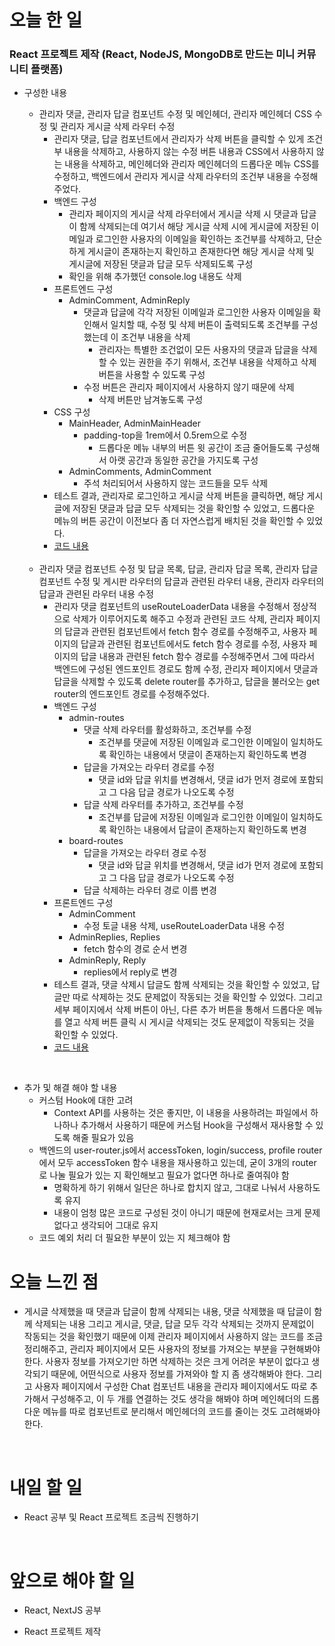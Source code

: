 # 오늘 한 일

### React 프로젝트 제작 (React, NodeJS, MongoDB로 만드는 미니 커뮤니티 플랫폼)

- 구성한 내용

  - 관리자 댓글, 관리자 답글 컴포넌트 수정 및 메인헤더, 관리자 메인헤더 CSS 수정 및 관리자 게시글 삭제 라우터 수정
    - 관리자 댓글, 답글 컴포넌트에서 관리자가 삭제 버튼을 클릭할 수 있게 조건부 내용을 삭제하고, 사용하지 않는 수정 버튼 내용과 CSS에서 사용하지 않는 내용을 삭제하고, 메인헤더와 관리자 메인헤더의 드롭다운 메뉴 CSS를 수정하고, 백엔드에서 관리자 게시글 삭제 라우터의 조건부 내용을 수정해주었다.
    - 백엔드 구성
      - 관리자 페이지의 게시글 삭제 라우터에서 게시글 삭제 시 댓글과 답글이 함께 삭제되는데 여기서 해당 게시글 삭제 시에 게시글에 저장된 이메일과 로그인한 사용자의 이메일을 확인하는 조건부를 삭제하고, 단순하게 게시글이 존재하는지 확인하고 존재한다면 해당 게시글 삭제 및 게시글에 저장된 댓글과 답글 모두 삭제되도록 구성
      - 확인을 위해 추가했던 console.log 내용도 삭제
    - 프론트엔드 구성
      - AdminComment, AdminReply
        - 댓글과 답글에 각각 저장된 이메일과 로그인한 사용자 이메일을 확인해서 일치할 때, 수정 및 삭제 버튼이 출력되도록 조건부를 구성했는데 이 조건부 내용을 삭제
          - 관리자는 특별한 조건없이 모든 사용자의 댓글과 답글을 삭제할 수 있는 권한을 주기 위해서, 조건부 내용을 삭제하고 삭제 버튼을 사용할 수 있도록 구성
        - 수정 버튼은 관리자 페이지에서 사용하지 않기 때문에 삭제
          - 삭제 버튼만 남겨놓도록 구성
    - CSS 구성
      - MainHeader, AdminMainHeader
        - padding-top을 1rem에서 0.5rem으로 수정
          - 드롭다운 메뉴 내부의 버튼 윗 공간이 조금 줄어들도록 구성해서 아랫 공간과 동일한 공간을 가지도록 구성
      - AdminComments, AdminComment
        - 주석 처리되어서 사용하지 않는 코드들을 모두 삭제
    - 테스트 결과, 관리자로 로그인하고 게시글 삭제 버튼을 클릭하면, 해당 게시글에 저장된 댓글과 답글 모두 삭제되는 것을 확인할 수 있었고, 드롭다운 메뉴의 버튼 공간이 이전보다 좀 더 자연스럽게 배치된 것을 확인할 수 있었다.
    - [코드 내용](https://github.com/jeongsangtae/mini-community-platform/commit/87c9fb78c033dfde35c8c974d551e8dacdaf069f)

  <br />

  - 관리자 댓글 컴포넌트 수정 및 답글 목록, 답글, 관리자 답글 목록, 관리자 답글 컴포넌트 수정 및 게시판 라우터의 답글과 관련된 라우터 내용, 관리자 라우터의 답글과 관련된 라우터 내용 수정
    - 관리자 댓글 컴포넌트의 useRouteLoaderData 내용을 수정해서 정상적으로 삭제가 이루어지도록 해주고 수정과 관련된 코드 삭제, 관리자 페이지의 답글과 관련된 컴포넌트에서 fetch 함수 경로를 수정해주고, 사용자 페이지의 답글과 관련된 컴포넌트에서도 fetch 함수 경로를 수정, 사용자 페이지의 답글 내용과 관련된 fetch 함수 경로를 수정해주면서 그에 따라서 백엔드에 구성된 엔드포인트 경로도 함께 수정, 관리자 페이지에서 댓글과 답글을 삭제할 수 있도록 delete router를 추가하고, 답글을 불러오는 get router의 엔드포인트 경로를 수정해주었다.
    - 백엔드 구성
      - admin-routes
        - 댓글 삭제 라우터를 활성화하고, 조건부를 수정
          - 조건부를 댓글에 저장된 이메일과 로그인한 이메일이 일치하도록 확인하는 내용에서 댓글이 존재하는지 확인하도록 변경
        - 답글을 가져오는 라우터 경로를 수정
          - 댓글 id와 답글 위치를 변경해서, 댓글 id가 먼저 경로에 포함되고 그 다음 답글 경로가 나오도록 수정
        - 답글 삭제 라우터를 추가하고, 조건부를 수정
          - 조건부를 답글에 저장된 이메일과 로그인한 이메일이 일치하도록 확인하는 내용에서 답글이 존재하는지 확인하도록 변경
      - board-routes
        - 답글을 가져오는 라우터 경로 수정
          - 댓글 id와 답글 위치를 변경해서, 댓글 id가 먼저 경로에 포함되고 그 다음 답글 경로가 나오도록 수정
        - 답글 삭제하는 라우터 경로 이름 변경
    - 프론트엔드 구성
      - AdminComment
        - 수정 토글 내용 삭제, useRouteLoaderData 내용 수정
      - AdminReplies, Replies
        - fetch 함수의 경로 순서 변경
      - AdminReply, Reply
        - replies에서 reply로 변경
    - 테스트 결과, 댓글 삭제시 답글도 함께 삭제되는 것을 확인할 수 있었고, 답글만 따로 삭제하는 것도 문제없이 작동되는 것을 확인할 수 있었다. 그리고 세부 페이지에서 삭제 버튼이 아닌, 다른 추가 버튼을 통해서 드롭다운 메뉴를 열고 삭제 버튼 클릭 시 게시글 삭제되는 것도 문제없이 작동되는 것을 확인할 수 있었다.
    - [코드 내용](https://github.com/jeongsangtae/mini-community-platform/commit/c74daead2a63366c089b664dd0c52a5c2b6afb47)

<br />

- 추가 및 해결 해야 할 내용
  - 커스텀 Hook에 대한 고려
    - Context API를 사용하는 것은 좋지만, 이 내용을 사용하려는 파일에서 하나하나 추가해서 사용하기 때문에 커스텀 Hook을 구성해서 재사용할 수 있도록 해줄 필요가 있음
  - 백엔드의 user-router.js에서 accessToken, login/success, profile router에서 모두 accessToken 함수 내용을 재사용하고 있는데, 굳이 3개의 router로 나눌 필요가 있는 지 확인해보고 필요가 없다면 하나로 줄여줘야 함
    - 명확하게 하기 위해서 일단은 하나로 합치지 않고, 그대로 나눠서 사용하도록 유지
    - 내용이 엄청 많은 코드로 구성된 것이 아니기 때문에 현재로서는 크게 문제 없다고 생각되어 그대로 유지
  - 코드 예외 처리 더 필요한 부분이 있는 지 체크해야 함

# 오늘 느낀 점

- 게시글 삭제했을 때 댓글과 답글이 함께 삭제되는 내용, 댓글 삭제했을 때 답글이 함께 삭제되는 내용 그리고 게시글, 댓글, 답글 모두 각각 삭제되는 것까지 문제없이 작동되는 것을 확인했기 때문에 이제 관리자 페이지에서 사용하지 않는 코드를 조금 정리해주고, 관리자 페이지에서 모든 사용자의 정보를 가져오는 부분을 구현해봐야 한다. 사용자 정보를 가져오기만 하면 삭제하는 것은 크게 어려운 부분이 없다고 생각되기 때문에, 어떤식으로 사용자 정보를 가져와야 할 지 좀 생각해봐야 한다. 그리고 사용자 페이지에서 구성한 Chat 컴포넌트 내용을 관리자 페이지에서도 따로 추가해서 구성해주고, 이 두 개를 연결하는 것도 생각을 해봐야 하며 메인헤더의 드롭다운 메뉴를 따로 컴포넌트로 분리해서 메인헤더의 코드를 줄이는 것도 고려해봐야 한다.

<br />

# 내일 할 일

- React 공부 및 React 프로젝트 조금씩 진행하기

<br />

# 앞으로 해야 할 일

- React, NextJS 공부

- React 프로젝트 제작
